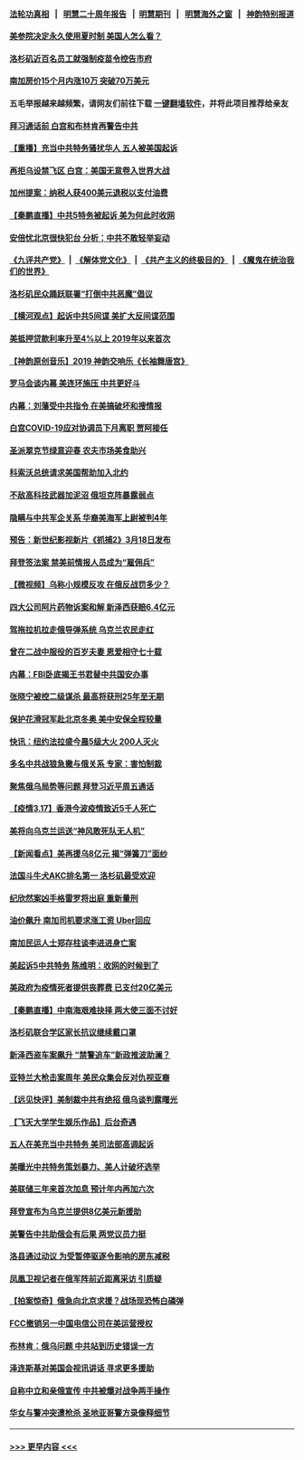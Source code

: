 #### [法轮功真相](https://github.com/gfw-breaker/truth/blob/master/README.md?t=0) &nbsp;&nbsp;|&nbsp;&nbsp; [明慧二十周年报告](https://github.com/gfw-breaker/mh-reports/blob/master/README.md?t=0) &nbsp;&nbsp;|&nbsp;&nbsp;[明慧期刊](https://github.com/gfw-breaker/mh-qikan) &nbsp;&nbsp;|&nbsp;&nbsp; [明慧海外之窗](https://github.com/gfw-breaker/mh-news/blob/master/README.md?t=0) &nbsp;&nbsp;|&nbsp;&nbsp; [神韵特别报道](https://github.com/gfw-breaker/mh-news/blob/master/shenyun.md?t=0)
#### [美参院决定永久使用夏时制 美国人怎么看？](../pages/nsc412/n13654405.md?t=03181201) 
#### [洛杉矶近百名员工就强制疫苗令控告市府](../pages/nsc412/n13654718.md?t=03181201) 
#### [南加房价15个月内涨10万 突破70万美元](../pages/nsc412/n13654490.md?t=03181201) 
#### 五毛举报越来越频繁，请网友们前往下载 [一键翻墙软件](https://github.com/gfw-breaker/ssr-accounts)，并将此项目推荐给亲友
#### [拜习通话前 白宫和布林肯再警告中共](../pages/nsc412/n13654395.md?t=03181201) 
#### [【重播】充当中共特务骚扰华人 五人被美国起诉](../pages/nsc412/n13654466.md?t=03181201) 
#### [再拒乌设禁飞区 白宫：美国无意卷入世界大战](../pages/nsc412/n13654394.md?t=03181201) 
#### [加州提案：纳税人获400美元退税以支付油费](../pages/nsc412/n13654420.md?t=03181201) 
#### [【秦鹏直播】中共5特务被起诉 美为何此时收网](../pages/nsc412/n13654287.md?t=03181201) 
#### [安倍忧北京很快犯台 分析：中共不敢轻举妄动](../pages/nsc412/n13654078.md?t=03181201) 
#### [《九评共产党》](https://github.com/begood0513/9ping.md/blob/master/README.md) &nbsp;|&nbsp; [《解体党文化》](../../../../jtdwh.md/blob/master/README.md)  &nbsp;|&nbsp; [《共产主义的终极目的》](../../../../gczydzjmd.md/blob/master/README.md) &nbsp;|&nbsp; [《魔鬼在统治我们的世界》](../../../../mgztzwmdsj.md/blob/master/README.md) 
#### [洛杉矶民众踊跃联署“打倒中共恶魔”倡议](../pages/nsc412/n13654115.md?t=03181201) 
#### [【横河观点】起诉中共5间谍 美扩大反间谍范围](../pages/nsc412/n13654294.md?t=03181201) 
#### [美抵押贷款利率升至4%以上 2019年以来首次](../pages/nsc412/n13654130.md?t=03181201) 
#### [【神韵原创音乐】2019 神韵交响乐《长袖舞唐宫》](../pages/nsc412/n13654103.md?t=03181201) 
#### [罗马会谈内幕 美连环施压 中共更好斗](../pages/nsc412/n13654127.md?t=03181201) 
#### [内幕：刘藩受中共指令 在美搞破坏和搜情报](../pages/nsc412/n13654181.md?t=03181201) 
#### [白宫COVID-19应对协调员下月离职 贾阿接任](../pages/nsc412/n13653893.md?t=03181201) 
#### [圣派翠克节绿意迎春 农夫市场美食助兴](../pages/nsc412/n13654068.md?t=03181201) 
#### [科索沃总统请求美国帮助加入北约](../pages/nsc412/n13653635.md?t=03181201) 
#### [不敌高科技武器加泥沼 俄坦克阵暴露弱点](../pages/nsc412/n13653919.md?t=03181201) 
#### [隐瞒与中共军企关系 华裔美海军上尉被判4年](../pages/nsc412/n13653959.md?t=03181201) 
#### [预告：新世纪影视新片《抓捕2》3月18日发布](../pages/nsc412/n13651661.md?t=03181201) 
#### [拜登签法案 禁美前情报人员成为“雇佣兵”](../pages/nsc412/n13651348.md?t=03181201) 
#### [【微视频】乌称小规模反攻 在俄反战罚多少？](../pages/nsc412/n13651543.md?t=03181201) 
#### [四大公司阿片药物诉案和解 新泽西获赔6.4亿元](../pages/nsc412/n13653790.md?t=03181201) 
#### [驾拖拉机拉走俄导弹系统 乌克兰农民走红](../pages/nsc412/n13653719.md?t=03181201) 
#### [曾在二战中服役的百岁夫妻 恩爱相守七十载](../pages/nsc412/n13652951.md?t=03181201) 
#### [内幕：FBI卧底揭王书君替中共国安办事](../pages/nsc412/n13652144.md?t=03181201) 
#### [张晓宁被控二级谋杀 最高将获刑25年至无期](../pages/nsc412/n13652061.md?t=03181201) 
#### [保护花滑冠军赴北京冬奥 美中安保全程较量](../pages/nsc412/n13653428.md?t=03181201) 
#### [快讯：纽约法拉盛今晨5级大火 200人灭火](../pages/nsc412/n13653421.md?t=03181201) 
#### [多名中共战狼急撇与俄关系 专家：害怕制裁](../pages/nsc412/n13653607.md?t=03181201) 
#### [聚焦俄乌局势等问题 拜登习近平周五通话](../pages/nsc412/n13653595.md?t=03181201) 
#### [【疫情3.17】香港今波疫情致近5千人死亡](../pages/nsc412/n13652762.md?t=03181201) 
#### [美将向乌克兰运送“神风敢死队无人机”](../pages/nsc412/n13652089.md?t=03181201) 
#### [【新闻看点】美再援乌8亿元 揭“弹簧刀”面纱](../pages/nsc412/n13650645.md?t=03181201) 
#### [法国斗牛犬AKC排名第一 洛杉矶最受欢迎](../pages/nsc412/n13651942.md?t=03181201) 
#### [纪欣然案凶手格雷罗将出庭 重新量刑](../pages/nsc412/n13651924.md?t=03181201) 
#### [油价飙升 南加司机要求涨工资 Uber回应](../pages/nsc412/n13651841.md?t=03181201) 
#### [南加民运人士郑存柱谈李进进身亡案](../pages/nsc412/n13651303.md?t=03181201) 
#### [美起诉5中共特务 陈维明：收网的时候到了](../pages/nsc412/n13651803.md?t=03181201) 
#### [美政府为疫情死者提供丧葬费 已支付20亿美元](../pages/nsc412/n13651647.md?t=03181201) 
#### [【秦鹏直播】中南海艰难抉择 两大使三面不讨好](../pages/nsc412/n13651514.md?t=03181201) 
#### [洛杉矶联合学区家长抗议继续戴口罩](../pages/nsc412/n13651655.md?t=03181201) 
#### [新泽西盗车案飙升 “禁警追车”新政推波助澜？](../pages/nsc412/n13651254.md?t=03181201) 
#### [亚特兰大枪击案周年 美民众集会反对仇视亚裔](../pages/nsc412/n13651621.md?t=03181201) 
#### [【远见快评】美制裁中共有绝招 俄乌谈判露曙光](../pages/nsc412/n13651512.md?t=03181201) 
#### [【飞天大学学生娱乐作品】后台奇遇](../pages/nsc412/n13651314.md?t=03181201) 
#### [五人在美充当中共特务 美司法部高调起诉](../pages/nsc412/n13651336.md?t=03181201) 
#### [美曝光中共特务策划暴力、美人计破坏选举](../pages/nsc412/n13651427.md?t=03181201) 
#### [美联储三年来首次加息 预计年内再加六次](../pages/nsc412/n13651305.md?t=03181201) 
#### [拜登宣布为乌克兰提供8亿美元新援助](../pages/nsc412/n13651290.md?t=03181201) 
#### [美警告中共助俄会有后果 两党议员力挺](../pages/nsc412/n13650644.md?t=03181201) 
#### [洛县通过动议 为受暂停驱逐令影响的房东减税](../pages/nsc412/n13651259.md?t=03181201) 
#### [凤凰卫视记者在俄军阵前近距离采访 引质疑](../pages/nsc412/n13651165.md?t=03181201) 
#### [【拍案惊奇】俄急向北京求援？战场现恐怖白磷弹](../pages/nsc412/n13650714.md?t=03181201) 
#### [FCC撤销另一中国电信公司在美运营授权](../pages/nsc412/n13651078.md?t=03181201) 
#### [布林肯：俄乌问题 中共站到历史错误一方](../pages/nsc412/n13651053.md?t=03181201) 
#### [泽连斯基对美国会视讯讲话 寻求更多援助](../pages/nsc412/n13650906.md?t=03181201) 
#### [自称中立和亲俄宣传 中共被爆对战争两手操作](../pages/nsc412/n13650420.md?t=03181201) 
#### [华女与警冲突遭枪杀 圣地亚哥警方录像释细节](../pages/nsc412/n13649529.md?t=03181201) 

----
#### [ >>> 更早内容 <<< ](../indexes/nsc412-earlier.md)

